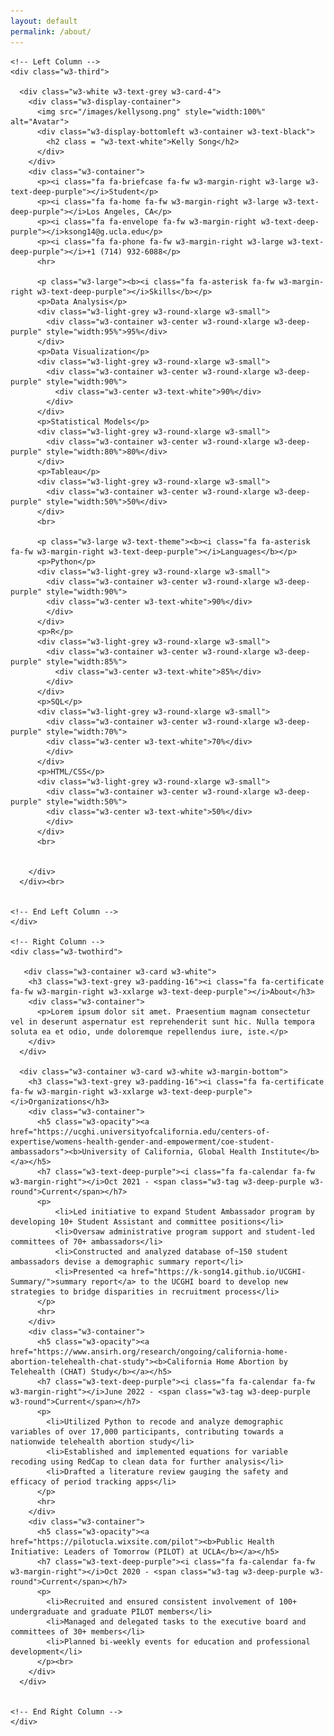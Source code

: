 ```yaml
---
layout: default
permalink: /about/
---
```


<html>
<head>
<meta charset="UTF-8">
<meta name="viewport" content="width=device-width, initial-scale=1">
<link rel="stylesheet" href="https://www.w3schools.com/w3css/4/w3.css">
<link rel='stylesheet' href='https://fonts.googleapis.com/css?family=Roboto'>
<link rel="stylesheet" href="https://cdnjs.cloudflare.com/ajax/libs/font-awesome/4.7.0/css/font-awesome.min.css">
<style>
html,body,h1,h2,h3,h4,h5,h6 {font-family: "Roboto", sans-serif}
</style>
</head>
<body class="w3-light-grey">

<!-- Page Container -->
<div class="w3-content w3-margin-top" style="max-width:1400px;">

  <!-- The Grid -->
  <div class="w3-row-padding">
    
    <!-- Left Column -->
    <div class="w3-third">
    
      <div class="w3-white w3-text-grey w3-card-4">
        <div class="w3-display-container">
          <img src="/images/kellysong.png" style="width:100%" alt="Avatar">
          <div class="w3-display-bottomleft w3-container w3-text-black">
            <h2 class = "w3-text-white">Kelly Song</h2>
          </div>
        </div>
        <div class="w3-container">
          <p><i class="fa fa-briefcase fa-fw w3-margin-right w3-large w3-text-deep-purple"></i>Student</p>
          <p><i class="fa fa-home fa-fw w3-margin-right w3-large w3-text-deep-purple"></i>Los Angeles, CA</p>
          <p><i class="fa fa-envelope fa-fw w3-margin-right w3-text-deep-purple"></i>ksong14@g.ucla.edu</p>
          <p><i class="fa fa-phone fa-fw w3-margin-right w3-large w3-text-deep-purple"></i>+1 (714) 932-6088</p>
          <hr>

          <p class="w3-large"><b><i class="fa fa-asterisk fa-fw w3-margin-right w3-text-deep-purple"></i>Skills</b></p>
          <p>Data Analysis</p>
          <div class="w3-light-grey w3-round-xlarge w3-small">
            <div class="w3-container w3-center w3-round-xlarge w3-deep-purple" style="width:95%">95%</div>
          </div>
          <p>Data Visualization</p>
          <div class="w3-light-grey w3-round-xlarge w3-small">
            <div class="w3-container w3-center w3-round-xlarge w3-deep-purple" style="width:90%">
              <div class="w3-center w3-text-white">90%</div>
            </div>
          </div>
          <p>Statistical Models</p>
          <div class="w3-light-grey w3-round-xlarge w3-small">
            <div class="w3-container w3-center w3-round-xlarge w3-deep-purple" style="width:80%">80%</div>
          </div>
          <p>Tableau</p>
          <div class="w3-light-grey w3-round-xlarge w3-small">
            <div class="w3-container w3-center w3-round-xlarge w3-deep-purple" style="width:50%">50%</div>
          </div>
          <br>

          <p class="w3-large w3-text-theme"><b><i class="fa fa-asterisk fa-fw w3-margin-right w3-text-deep-purple"></i>Languages</b></p>
          <p>Python</p>
          <div class="w3-light-grey w3-round-xlarge w3-small">
            <div class="w3-container w3-center w3-round-xlarge w3-deep-purple" style="width:90%">
            <div class="w3-center w3-text-white">90%</div>
            </div>
          </div>
          <p>R</p>
          <div class="w3-light-grey w3-round-xlarge w3-small">
            <div class="w3-container w3-center w3-round-xlarge w3-deep-purple" style="width:85%">
              <div class="w3-center w3-text-white">85%</div>
            </div>
          </div>
          <p>SQL</p>
          <div class="w3-light-grey w3-round-xlarge w3-small">
            <div class="w3-container w3-center w3-round-xlarge w3-deep-purple" style="width:70%">
            <div class="w3-center w3-text-white">70%</div>
            </div>
          </div>
          <p>HTML/CSS</p>
          <div class="w3-light-grey w3-round-xlarge w3-small">
            <div class="w3-container w3-center w3-round-xlarge w3-deep-purple" style="width:50%">
            <div class="w3-center w3-text-white">50%</div>
            </div>
          </div>
          <br>
     
          
        </div>
      </div><br>
     

    <!-- End Left Column -->
    </div>

    <!-- Right Column -->
    <div class="w3-twothird"> 
      
       <div class="w3-container w3-card w3-white">
        <h3 class="w3-text-grey w3-padding-16"><i class="fa fa-certificate fa-fw w3-margin-right w3-xxlarge w3-text-deep-purple"></i>About</h3>
        <div class="w3-container">
          <p>Lorem ipsum dolor sit amet. Praesentium magnam consectetur vel in deserunt aspernatur est reprehenderit sunt hic. Nulla tempora soluta ea et odio, unde doloremque repellendus iure, iste.</p>
        </div>
      </div>
    
      <div class="w3-container w3-card w3-white w3-margin-bottom">
        <h3 class="w3-text-grey w3-padding-16"><i class="fa fa-certificate fa-fw w3-margin-right w3-xxlarge w3-text-deep-purple"></i>Organizations</h3>
        <div class="w3-container">
          <h5 class="w3-opacity"><a href="https://ucghi.universityofcalifornia.edu/centers-of-expertise/womens-health-gender-and-empowerment/coe-student-ambassadors"><b>University of California, Global Health Institute</b></a></h5>
          <h7 class="w3-text-deep-purple"><i class="fa fa-calendar fa-fw w3-margin-right"></i>Oct 2021 - <span class="w3-tag w3-deep-purple w3-round">Current</span></h7>
          <p>
              <li>Led initiative to expand Student Ambassador program by developing 10+ Student Assistant and committee positions</li>
              <li>Oversaw administrative program support and student-led committees of 70+ ambassadors</li>
              <li>Constructed and analyzed database of~150 student ambassadors devise a demographic summary report</li>
              <li>Presented <a href="https://k-song14.github.io/UCGHI-Summary/">summary report</a> to the UCGHI board to develop new strategies to bridge disparities in recruitment process</li>
          </p>
          <hr>
        </div>
        <div class="w3-container">
          <h5 class="w3-opacity"><a href="https://www.ansirh.org/research/ongoing/california-home-abortion-telehealth-chat-study"><b>California Home Abortion by Telehealth (CHAT) Study</b></a></h5>
          <h7 class="w3-text-deep-purple"><i class="fa fa-calendar fa-fw w3-margin-right"></i>June 2022 - <span class="w3-tag w3-deep-purple w3-round">Current</span></h7>
          <p>
            <li>Utilized Python to recode and analyze demographic variables of over 17,000 participants, contributing towards a nationwide telehealth abortion study</li>
            <li>Established and implemented equations for variable recoding using RedCap to clean data for further analysis</li>
            <li>Drafted a literature review gauging the safety and efficacy of period tracking apps</li>          
          </p>
          <hr>
        </div>
        <div class="w3-container">
          <h5 class="w3-opacity"><a href="https://pilotucla.wixsite.com/pilot"><b>Public Health Initiative: Leaders of Tomorrow (PILOT) at UCLA</b></a></h5>
          <h7 class="w3-text-deep-purple"><i class="fa fa-calendar fa-fw w3-margin-right"></i>Oct 2020 - <span class="w3-tag w3-deep-purple w3-round">Current</span></h7>
          <p>
            <li>Recruited and ensured consistent involvement of 100+ undergraduate and graduate PILOT members</li>
            <li>Managed and delegated tasks to the executive board and committees of 30+ members</li>
            <li>Planned bi-weekly events for education and professional development</li>       
          </p><br>
        </div>
      </div>


    <!-- End Right Column -->
    </div>
    
  <!-- End Grid -->
  </div>
  
  <!-- End Page Container -->
</div>

</body>
</html>
